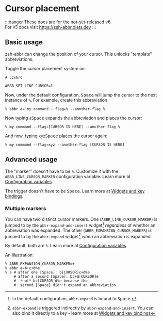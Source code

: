 # Cursor placement

:::danger
These docs are for the not-yet-released v6.  
For v5 docs visit <https://zsh-abbr.olets.dev>
:::

## Basic usage

zsh-abbr can change the position of your cursor. This unlocks "template" abbreviations.

Toggle the cursor placement system on:

```shell
# .zshrc

ABBR_SET_LINE_CURSOR=1
```

Now, under the default configuration, <kbd>Space</kbd> will jump the cursor to the next instance of `%`. For example, create this abbreviation

```shell
% abbr a='my command --flag=% --another-flag %'
```

Now typing `a`<kbd>Space</kbd> expands the abbreviation and places the cursor:

```shell
% my command --flag=[CURSOR IS HERE] --another-flag %
```

And now, typing `xyz`<kbd>Space</kbd> places the cursor again:

```shell
% my command --flag=xyz --another-flag [CURSOR IS HERE]
```

## Advanced usage

The "marker" doesn't have to be `%`. Customize it with the `ABBR_LINE_CURSOR_MARKER` configuration variable. Learn more at [Configuration variables](./configuration-variables.md).

The trigger doesn't have to be <kbd>Space</kbd>. Learn more at [Widgets and key bindings](./widgets-and-key-bindings.md).

### Multiple markers

You can have two distinct cursor markers. One (`ABBR_LINE_CURSOR_MARKER`) is jumped to by the `abbr-expand-and-insert` widget[^1]  _regardless_ of whether an abbreviation was expanded. The other (`ABBR_EXPANSION_CURSOR_MARKER`) is jumped to by the `abbr-expand` widget[^2] _when_ an abbreviation is expanded.

[^1]: In the default configuration, `abbr-expand` is bound to <kbd>Space</kbd>.

[^2]: `abbr-expand` is triggered indirectly by `abbr-expand-and-insert`. You can also bind it directly to a key - learn more at [Widgets and key bindings](./widgets-and-key-bindings.md)

By default, both are `%`. Learn more at [Configuration variables](./configuration-variables.md).

An illustration:

```shell
% ABBR_EXPANSION_CURSOR_MARKER=+
% abbr a=b+c+d%e
% a # after one [Space]: b[CURSOR]c+d%e
    # after a second [Space]: bc+d[CURSOR]e
    #  *not* bc[CURSOR]d%e because the
    #  second [Space] didn't expand an abbreviation
```
